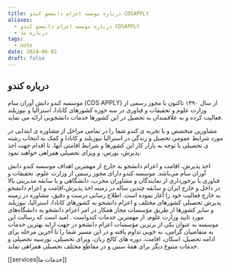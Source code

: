 ```yaml
---
title: درباره موسسه اعزام دانشجو کندو CDSAPPLY
aliases:
  - درباره موسسه اعزام دانشجو کندو CDSAPPLY
  - درباره ما
tags:
  - note
date: 2024-06-02
draft: false
---
```


## درباره کندو

موسسه کندو دانش آوران سام (CDS APPLY) از سال ۱۳۹۰ تاکنون با مجوز رسمی از وزارت علوم و تحقیقات و فناوری در سه حوزه کشورهای کانادا، استرالیا و نیوزیلند فعالیت کرده و به علاقمندان به تحصیل در این کشورها خدمات دانشجویی ارائه می نماید.

مشاورین متخصص و با تجربه ی کندو شما را در تمامی مراحل از مشاوره ی ابتدایی در مورد شرایط عمومی تحصیل و زندگی در استرالیا نیوزیلند و کانادا  و کمک به انتخاب رشته ی تحصیلی با توجه به بازار کار این کشورها و شرایط اقامتی آنها، تا اقدام جهت اخذ پذیرش، بورس، و ویزای تحصیلی همراهی خواهند نمود.

اخذ پذیرش، اقامت و اعزام دانشجو به خارج از مهمترین اهداف موسسه کندو دانش آوران سام می‌باشد. موسسه کندو دارای مجوز رسمی‌ از وزارت علوم، تحقیقات و فناوری با برخورداری از نمایندگان و مشاوران مجرب، دانشگاهی و با سابقه مدیریتی بالا در داخل و خارج ایران و سابقه چندین ساله در زمینه اخذ پذیرش،اقامت و اعزام دانشجو به خارج فعالیت خود را آغاز نموده است. اطلاع رسانی درست و دقیق، مشاوره در زمینه پذیرش تحصیلی‌ کشور‌های مختلف و اعزام دانشجو به کشور‌های کانادا، استرالیا، نیوزیلند و سایر کشورها از طریق مؤسسات مجاز همکار در امر اعزام دانشجو به دانشگاه‌های مورد تایید وزارت علوم، از مهمترین خدمات کندواست . امید است که رسالت این موسسه به عنوان یکی‌ از برترین مؤسسات اعزام دانشجو در جهت ارایه بهترین خدمات به متقاضیان گرامی‌، به خوبی تداوم یافته و در این مسیر شما را تا آخرین مرحله برای ادامه تحصیل، اسکان، اقامت، دوره های کالج زبان، ویزای تحصیلی‌، بورسیه تحصیلی‌ و خدمات متنوع دیگر برای همهٔ سنین و در مقاطع مختلف تحصیلی‌ همراهی نماید. 


[[services|خدمات ما]]


